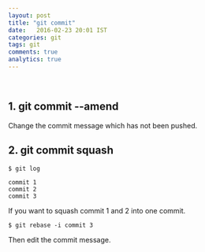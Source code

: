 ```yaml
---
layout: post
title: "git commit"
date:   2016-02-23 20:01 IST
categories: git
tags: git
comments: true
analytics: true
---
```



<br>

## 1. git commit --amend

Change the commit message which has not been pushed.

## 2. git commit squash

~~~
$ git log

commit 1
commit 2
commit 3
~~~

If you want to squash commit 1 and 2 into one commit.

~~~
$ git rebase -i commit 3
~~~

Then edit the commit message.
